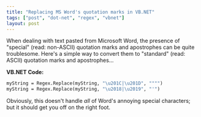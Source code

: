 ```yaml
---
title: "Replacing MS Word's quotation marks in VB.NET"
tags: ["post", "dot-net", "regex", "vbnet"]
layout: post
---
```


When dealing with text pasted from Microsoft Word, the presence of
"special" (read: non-ASCII) quotation marks and apostrophes can be quite
troublesome. Here's a simple way to convert them to "standard" (read:
ASCII) quotation marks and apostrophes...

**VB.NET Code:**

```vb
myString = Regex.Replace(myString, "\u201C|\u201D", """")
myString = Regex.Replace(myString, "\u2018|\u2019", "'")
```

Obviously, this doesn't handle _all_ of Word's annoying special
characters; but it should get you off on the right foot.
